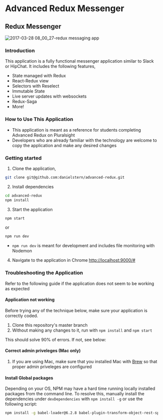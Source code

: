 # Advanced Redux Messenger
## Redux Messenger
![2017-03-28 08_00_27-redux messaging app](https://cloud.githubusercontent.com/assets/4268152/24403858/c707c6aa-138c-11e7-93fc-c9a565001bc2.png)
### Introduction
This application is a fully functional messenger application similar to Slack or HipChat. It includes the following features,
- State managed with Redux
- React-Redux view
- Selectors with Reselect
- Immutable State
- Live server updates with websockets
- Redux-Saga
- More!
### How to Use This Application
- This application is meant as a reference for students completing Advanced Redux on Pluralsight
- Developers who are already familiar with the technology are welcome to copy the application and make any desired changes

### Getting started
1. Clone the application,
```bash
git clone git@github.com:danielstern/advanced-redux.git
```
2. Install dependencies
```bash
cd advanced-redux
npm install
```

3. Start the application
```javascript
npm start
```
or 
```javascript
npm run dev 
```
* `npm run dev` is meant for development and includes file monitoring with Nodemon

4. Navigate to the application in Chrome
[http://localhost:9000/#](http://localhost:9000)

### Troubleshooting the Application
Refer to the following guide if the application does not seem to be working as expected

#### Application not working
Before trying any of the technique below, make sure your application is correctly coded.
1. Clone this repository's master branch
2. Without making any changes to it, run with `npm install` and `npm start`

This should solve 90% of errors. If not, see below: 

#### Correct admin priveleges (Mac only)
1. If you are using Mac, make sure that you installed Mac with [Brew](https://brew.sh/) so that proper admin priveleges are configured

#### Install Global packages
Depending on your OS, NPM may have a hard time running locally installed packages from the command line. To resolve this, manually install the dependencies under `devDependencies` with `npm install -g` or use the following script:

```bash
npm install -g babel-loader@6.2.8 babel-plugin-transform-object-rest-spread@6.19.0 babel-preset-es2015@6.18.0 babel-preset-react@6.23.0 babel-regenerator-runtime@6.5.0 nodemon@1.11.0 webpack@1.13.3 webpack-dev-server@1.16.2 webpack-hot-middleware@2.17.1 webpack-dev-middleware@1.10.1
```
